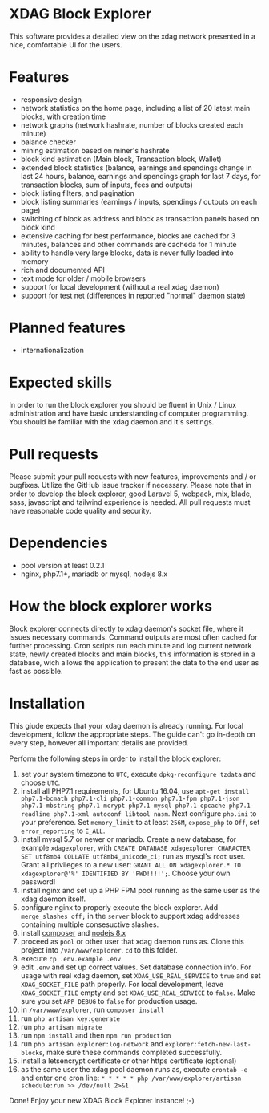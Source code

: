 # XDAG Block Explorer
This software provides a detailed view on the xdag network presented in a nice, comfortable UI for the users.

# Features
- responsive design
- network statistics on the home page, including a list of 20 latest main blocks, with creation time
- network graphs (network hashrate, number of blocks created each minute)
- balance checker
- mining estimation based on miner's hashrate
- block kind estimation (Main block, Transaction block, Wallet)
- extended block statistics (balance, earnings and spendings change in last 24 hours, balance, earnings and spendings graph for last 7 days, for transaction blocks, sum of inputs, fees and outputs)
- block listing filters, and pagination
- block listing summaries (earnings / inputs, spendings / outputs on each page)
- switching of block as address and block as transaction panels based on block kind
- extensive caching for best performance, blocks are cached for 3 minutes, balances and other commands are cacheda for 1 minute
- ability to handle very large blocks, data is never fully loaded into memory
- rich and documented API
- text mode for older / mobile browsers
- support for local development (without a real xdag daemon)
- support for test net (differences in reported "normal" daemon state)

# Planned features
- internationalization

# Expected skills
In order to run the block explorer you should be fluent in Unix / Linux administration and have basic understanding of computer programming.
You should be familiar with the xdag daemon and it's settings.

# Pull requests
Please submit your pull requests with new features, improvements and / or bugfixes. Utilize the GitHub issue tracker if necessary. Please note that in order to develop the block explorer,
good Laravel 5, webpack, mix, blade, sass, javascript and tailwind experience is needed. All pull requests must have reasonable code quality and security.

# Dependencies
- pool version at least 0.2.1
- nginx, php7.1+, mariadb or mysql, nodejs 8.x

# How the block explorer works
Block explorer connects directly to xdag daemon's socket file, where it issues necessary commands. Command outputs are most often cached for further processing.
Cron scripts run each minute and log current network state, newly created blocks and main blocks, this information is stored in a database, wich allows
the application to present the data to the end user as fast as possible.

# Installation
This giude expects that your xdag daemon is already running. For local development, follow the appropriate steps.
The guide can't go in-depth on every step, however all important details are provided.

Perform the following steps in order to install the block explorer:
1. set your system timezone to `UTC`, execute `dpkg-reconfigure tzdata` and choose `UTC`.
2. install all PHP7.1 requirements, for Ubuntu 16.04, use `apt-get install php7.1-bcmath php7.1-cli php7.1-common php7.1-fpm php7.1-json php7.1-mbstring php7.1-mcrypt php7.1-mysql php7.1-opcache php7.1-readline php7.1-xml autoconf libtool nasm`. Next configure `php.ini` to your preference. Set `memory_limit` to at least `256M`, `expose_php` to `Off`, set `error_reporting` to `E_ALL`.
3. install mysql 5.7 or newer or mariadb. Create a new database, for example `xdagexplorer`, with `CREATE DATABASE xdagexplorer CHARACTER SET utf8mb4 COLLATE utf8mb4_unicode_ci;` run as mysql's `root` user. Grant all privileges to a new user: `GRANT ALL ON xdagexplorer.* TO xdagexplorer@'%' IDENTIFIED BY 'PWD!!!!';`. Choose your own password!
4. install nginx and set up a PHP FPM pool running as the same user as the xdag daemon itself.
5. configure nginx to properly execute the block explorer. Add `merge_slashes off;` in the `server` block to support xdag addresses containing multiple consesuctive slashes.
6. install [composer](https://getcomposer.org/download/) and [nodejs 8.x](https://nodejs.org/en/download/package-manager/#debian-and-ubuntu-based-linux-distributions)
7. proceed as `pool` or other user that xdag daemon runs as. Clone this project into `/var/www/explorer`. `cd` to this folder.
8. execute `cp .env.example .env`
9. edit `.env` and set up correct values. Set database connection info. For usage with real xdag daemon, set `XDAG_USE_REAL_SERVICE` to `true` and set `XDAG_SOCKET_FILE` path properly. For local development, leave `XDAG_SOCKET_FILE` empty and set `XDAG_USE_REAL_SERVICE` to `false`. Make sure you set `APP_DEBUG` to `false` for production usage.
10. in `/var/www/explorer`, run `composer install`
11. run `php artisan key:generate`
12. run `php artisan migrate`
13. run `npm install` and then `npm run production`
14. run `php artisan explorer:log-network` and `explorer:fetch-new-last-blocks`, make sure these commands completed successfully.
15. install a letsencrypt certificate or other https certificate (optional)
16. as the same user the xdag pool daemon runs as, execute `crontab -e` and enter one cron line: `* * * * * php /var/www/explorer/artisan schedule:run >> /dev/null 2>&1`

Done! Enjoy your new XDAG Block Explorer instance! ;-)
